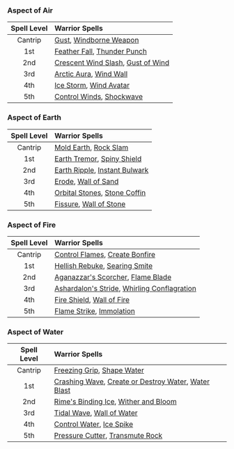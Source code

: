 ### Aspect of Air
| Spell Level | Warrior Spells                                          |
| :---------: | :------------------------------------------------------ |
|   Cantrip   | [Gust](https://lolindhir.github.io/PnP/spells/Gust), [Windborne Weapon](https://lolindhir.github.io/PnP/spells/Windborne%2520Weapon)            |
|     1st     | [Feather Fall](https://lolindhir.github.io/PnP/spells/Feather%2520Fall), [Thunder Punch](https://lolindhir.github.io/PnP/spells/Thunder%2520Punch)       |
|     2nd     | [Crescent Wind Slash](https://lolindhir.github.io/PnP/spells/Crescent%2520Wind%2520Slash), [Gust of Wind](https://lolindhir.github.io/PnP/spells/Gust%2520of%2520Wind) |
|     3rd     | [Arctic Aura](https://lolindhir.github.io/PnP/spells/Arctic%2520Aura), [Wind Wall](https://lolindhir.github.io/PnP/spells/Wind%2520Wall)            |
|     4th     | [Ice Storm](https://lolindhir.github.io/PnP/spells/Ice%2520Storm), [Wind Avatar](https://lolindhir.github.io/PnP/spells/Wind%2520Avatar)            |
|     5th     | [Control Winds](https://lolindhir.github.io/PnP/spells/Control%2520Winds), [Shockwave](https://lolindhir.github.io/PnP/spells/Shockwave)          |

### Aspect of Earth
| Spell Level | Warrior Spells                                      |
| :---------: | :-------------------------------------------------- |
|   Cantrip   | [Mold Earth](https://lolindhir.github.io/PnP/spells/Mold%2520Earth), [Rock Slam](https://lolindhir.github.io/PnP/spells/Rock%2520Slam)         |
|     1st     | [Earth Tremor](https://lolindhir.github.io/PnP/spells/Earth%2520Tremor), [Spiny Shield](https://lolindhir.github.io/PnP/spells/Spiny%2520Shield)    |
|     2nd     | [Earth Ripple](https://lolindhir.github.io/PnP/spells/Earth%2520Ripple), [Instant Bulwark](https://lolindhir.github.io/PnP/spells/Instant%2520Bulwark) |
|     3rd     | [Erode](https://lolindhir.github.io/PnP/spells/Erode), [Wall of Sand](https://lolindhir.github.io/PnP/spells/Wall%2520of%2520Sand)           |
|     4th     | [Orbital Stones](https://lolindhir.github.io/PnP/spells/Orbital%2520Stones), [Stone Coffin](https://lolindhir.github.io/PnP/spells/Stone%2520Coffin)  |
|     5th     | [Fissure](https://lolindhir.github.io/PnP/spells/Fissure), [Wall of Stone](https://lolindhir.github.io/PnP/spells/Wall%2520of%2520Stone)        |

### Aspect of Fire
| Spell Level | Warrior Spells                                                    |
| :---------: | :---------------------------------------------------------------- |
|   Cantrip   | [Control Flames](https://lolindhir.github.io/PnP/spells/Control%2520Flames), [Create Bonfire](https://lolindhir.github.io/PnP/spells/Create%2520Bonfire)              |
|     1st     | [Hellish Rebuke](https://lolindhir.github.io/PnP/spells/Hellish%2520Rebuke), [Searing Smite](https://lolindhir.github.io/PnP/spells/Searing%2520Smite)               |
|     2nd     | [Aganazzar's Scorcher](https://lolindhir.github.io/PnP/spells/Aganazzar%27s%2520Scorcher), [Flame Blade](https://lolindhir.github.io/PnP/spells/Flame%2520Blade)           |
|     3rd     | [Ashardalon's Stride](https://lolindhir.github.io/PnP/spells/Ashardalon%27s%2520Stride), [Whirling Conflagration](https://lolindhir.github.io/PnP/spells/Whirling%2520Conflagration) |
|     4th     | [Fire Shield](https://lolindhir.github.io/PnP/spells/Fire%2520Shield), [Wall of Fire](https://lolindhir.github.io/PnP/spells/Wall%2520of%2520Fire)                   |
|     5th     | [Flame Strike](https://lolindhir.github.io/PnP/spells/Flame%2520Strike), [Immolation](https://lolindhir.github.io/PnP/spells/Immolation)                    |

### Aspect of Water
| Spell Level | Warrior Spells                                                                       |
| :---------: | :----------------------------------------------------------------------------------- |
|   Cantrip   | [Freezing Grip](https://lolindhir.github.io/PnP/spells/Freezing%2520Grip), [Shape Water](https://lolindhir.github.io/PnP/spells/Shape%2520Water)                                     |
|     1st     | [Crashing Wave](https://lolindhir.github.io/PnP/spells/Crashing%2520Wave), [Create or Destroy Water](https://lolindhir.github.io/PnP/spells/Create%2520or%2520Destroy%2520Water), [Water Blast](https://lolindhir.github.io/PnP/spells/Water%2520Blast) |
|     2nd     | [Rime's Binding Ice](https://lolindhir.github.io/PnP/spells/Rime%27s%2520Binding%2520Ice), [Wither and Bloom](https://lolindhir.github.io/PnP/spells/Wither%2520and%2520Bloom)                           |
|     3rd     | [Tidal Wave](https://lolindhir.github.io/PnP/spells/Tidal%2520Wave), [Wall of Water](https://lolindhir.github.io/PnP/spells/Wall%2520of%2520Water)                                      |
|     4th     | [Control Water](https://lolindhir.github.io/PnP/spells/Control%2520Water), [Ice Spike](https://lolindhir.github.io/PnP/spells/Ice%2520Spike)                                       |
|     5th     | [Pressure Cutter](https://lolindhir.github.io/PnP/spells/Pressure%2520Cutter), [Transmute Rock](https://lolindhir.github.io/PnP/spells/Transmute%2520Rock)                                |
